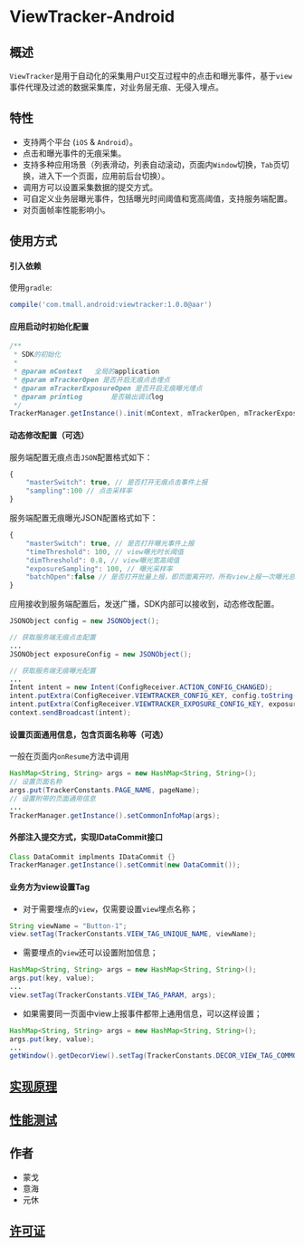 # ViewTracker-Android

## 概述

`ViewTracker`是用于自动化的采集用户`UI`交互过程中的点击和曝光事件，基于`view`事件代理及过滤的数据采集库，对业务层无痕、无侵入埋点。

## 特性

* 支持两个平台 (`iOS` & `Android`）。
* 点击和曝光事件的无痕采集。
* 支持多种应用场景（列表滑动，列表自动滚动，页面内`Window`切换，`Tab`页切换，进入下一个页面，应用前后台切换）。
* 调用方可以设置采集数据的提交方式。
* 可自定义业务层曝光事件，包括曝光时间阈值和宽高阈值，支持服务端配置。
* 对页面帧率性能影响小。

## 使用方式

#### 引入依赖

使用`gradle`:

```groovy
compile('com.tmall.android:viewtracker:1.0.0@aar')
```


#### 应用启动时初始化配置

```java
/**
 * SDK的初始化
 *
 * @param mContext   全局的application
 * @param mTrackerOpen 是否开启无痕点击埋点
 * @param mTrackerExposureOpen 是否开启无痕曝光埋点
 * @param printLog       是否输出调试log
 */
TrackerManager.getInstance().init(mContext, mTrackerOpen, mTrackerExposureOpen, printLog);
```

#### 动态修改配置（可选）

服务端配置无痕点击`JSON`配置格式如下：

```js
{
    "masterSwitch": true, // 是否打开无痕点击事件上报
    "sampling":100 // 点击采样率
}
```
服务端配置无痕曝光JSON配置格式如下：

```js
{
    "masterSwitch": true, // 是否打开曝光事件上报
    "timeThreshold": 100, // view曝光时长阈值
    "dimThreshold": 0.8, // view曝光宽高阈值
    "exposureSampling": 100, // 曝光采样率
    "batchOpen":false // 是否打开批量上报，即页面离开时，所有view上报一次曝光总时长
}
```

应用接收到服务端配置后，发送广播，SDK内部可以接收到，动态修改配置。
```java
JSONObject config = new JSONObject();

// 获取服务端无痕点击配置
...
JSONObject exposureConfig = new JSONObject();

// 获取服务端无痕曝光配置
...
Intent intent = new Intent(ConfigReceiver.ACTION_CONFIG_CHANGED);
intent.putExtra(ConfigReceiver.VIEWTRACKER_CONFIG_KEY, config.toString());
intent.putExtra(ConfigReceiver.VIEWTRACKER_EXPOSURE_CONFIG_KEY, exposureConfig.toString());
context.sendBroadcast(intent);
```

#### 设置页面通用信息，包含页面名称等（可选）

一般在页面内`onResume`方法中调用

```java
HashMap<String, String> args = new HashMap<String, String>();
// 设置页面名称
args.put(TrackerConstants.PAGE_NAME, pageName);
// 设置附带的页面通用信息
...
TrackerManager.getInstance().setCommonInfoMap(args);
```

#### 外部注入提交方式，实现IDataCommit接口

```java
Class DataCommit implments IDataCommit {}
TrackerManager.getInstance().setCommit(new DataCommit());
```

#### 业务方为view设置Tag

* 对于需要埋点的`view`，仅需要设置`view`埋点名称；

```java
String viewName = "Button-1";
view.setTag(TrackerConstants.VIEW_TAG_UNIQUE_NAME, viewName);
```

* 需要埋点的`view`还可以设置附加信息；

```java
HashMap<String, String> args = new HashMap<String, String>();
args.put(key, value);
...
view.setTag(TrackerConstants.VIEW_TAG_PARAM, args);
```

* 如果需要同一页面中view上报事件都带上通用信息，可以这样设置；

```java
HashMap<String, String> args = new HashMap<String, String>();
args.put(key, value);
...
getWindow().getDecorView().setTag(TrackerConstants.DECOR_VIEW_TAG_COMMON_INFO, args);
```

## [实现原理](Docs/viewtracker_principle_CN.md)

## [性能测试](Docs/viewtracker_performance_CN.md)

## 作者

- 蒙戈
- 意海
- 元休

## [许可证](LICENSE.txt)
